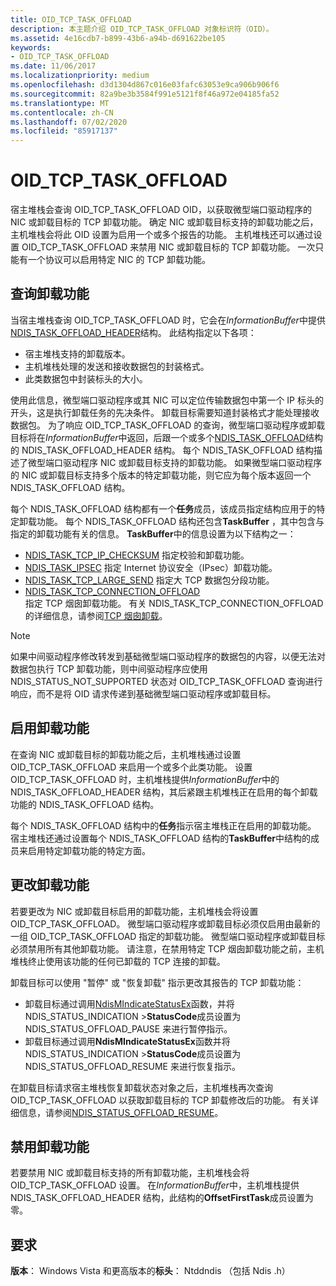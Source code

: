 ```yaml
---
title: OID_TCP_TASK_OFFLOAD
description: 本主题介绍 OID_TCP_TASK_OFFLOAD 对象标识符（OID）。
ms.assetid: 4e16cdb7-b899-43b6-a94b-d691622be105
keywords:
- OID_TCP_TASK_OFFLOAD
ms.date: 11/06/2017
ms.localizationpriority: medium
ms.openlocfilehash: d3d1304d867c016e03fafc63053e9ca906b906f6
ms.sourcegitcommit: 82a9be3b3584f991e5121f8f46a972e04185fa52
ms.translationtype: MT
ms.contentlocale: zh-CN
ms.lasthandoff: 07/02/2020
ms.locfileid: "85917137"
---
```

# <a name="oid_tcp_task_offload"></a>OID_TCP_TASK_OFFLOAD

宿主堆栈会查询 OID_TCP_TASK_OFFLOAD OID，以获取微型端口驱动程序的 NIC 或卸载目标的 TCP 卸载功能。 确定 NIC 或卸载目标支持的卸载功能之后，主机堆栈会将此 OID 设置为启用一个或多个报告的功能。 主机堆栈还可以通过设置 OID_TCP_TASK_OFFLOAD 来禁用 NIC 或卸载目标的 TCP 卸载功能。 一次只能有一个协议可以启用特定 NIC 的 TCP 卸载功能。

## <a name="querying-offload-capabilities"></a>查询卸载功能

当宿主堆栈查询 OID_TCP_TASK_OFFLOAD 时，它会在*InformationBuffer*中提供[NDIS_TASK_OFFLOAD_HEADER](https://docs.microsoft.com/previous-versions/windows/hardware/network/ff559004(v=vs.85))结构。 此结构指定以下各项：

- 宿主堆栈支持的卸载版本。
- 主机堆栈处理的发送和接收数据包的封装格式。
- 此类数据包中封装标头的大小。

使用此信息，微型端口驱动程序或其 NIC 可以定位传输数据包中第一个 IP 标头的开头，这是执行卸载任务的先决条件。 卸载目标需要知道封装格式才能处理接收数据包。 为了响应 OID_TCP_TASK_OFFLOAD 的查询，微型端口驱动程序或卸载目标将在*InformationBuffer*中返回，后跟一个或多个[NDIS_TASK_OFFLOAD](https://docs.microsoft.com/previous-versions/windows/hardware/network/ff558995(v=vs.85))结构的 NDIS_TASK_OFFLOAD_HEADER 结构。 每个 NDIS_TASK_OFFLOAD 结构描述了微型端口驱动程序 NIC 或卸载目标支持的卸载功能。 如果微型端口驱动程序的 NIC 或卸载目标支持多个版本的特定卸载功能，则它应为每个版本返回一个 NDIS_TASK_OFFLOAD 结构。

每个 NDIS_TASK_OFFLOAD 结构都有一个**任务**成员，该成员指定结构应用于的特定卸载功能。 每个 NDIS_TASK_OFFLOAD 结构还包含**TaskBuffer** ，其中包含与指定的卸载功能有关的信息。 **TaskBuffer**中的信息设置为以下结构之一：

- [NDIS_TASK_TCP_IP_CHECKSUM](https://docs.microsoft.com/previous-versions/windows/hardware/network/ff559004(v=vs.85))  
    指定校验和卸载功能。
- [NDIS_TASK_IPSEC](https://docs.microsoft.com/previous-versions/windows/hardware/network/ff558990(v=vs.85))  
    指定 Internet 协议安全（IPsec）卸载功能。
- [NDIS_TASK_TCP_LARGE_SEND](https://docs.microsoft.com/previous-versions/windows/hardware/network/ff559008(v=vs.85))  
    指定大 TCP 数据包分段功能。
- [NDIS_TASK_TCP_CONNECTION_OFFLOAD](https://docs.microsoft.com/windows-hardware/drivers/ddi/ndischimney/ns-ndischimney-_ndis_tcp_connection_offload_parameters)  
    指定 TCP 烟囱卸载功能。 有关 NDIS_TASK_TCP_CONNECTION_OFFLOAD 的详细信息，请参阅[TCP 烟囱卸载](https://docs.microsoft.com/previous-versions/windows/hardware/network/ndis-tcp-chimney-offload)。

> [!NOTE]
> 如果中间驱动程序修改转发到基础微型端口驱动程序的数据包的内容，以便无法对数据包执行 TCP 卸载功能，则中间驱动程序应使用 NDIS_STATUS_NOT_SUPPORTED 状态对 OID_TCP_TASK_OFFLOAD 查询进行响应，而不是将 OID 请求传递到基础微型端口驱动程序或卸载目标。

## <a name="enabling-offload-capabilities"></a>启用卸载功能

在查询 NIC 或卸载目标的卸载功能之后，主机堆栈通过设置 OID_TCP_TASK_OFFLOAD 来启用一个或多个此类功能。 设置 OID_TCP_TASK_OFFLOAD 时，主机堆栈提供*InformationBuffer*中的 NDIS_TASK_OFFLOAD_HEADER 结构，其后紧跟主机堆栈正在启用的每个卸载功能的 NDIS_TASK_OFFLOAD 结构。

每个 NDIS_TASK_OFFLOAD 结构中的**任务**指示宿主堆栈正在启用的卸载功能。 宿主堆栈还通过设置每个 NDIS_TASK_OFFLOAD 结构的**TaskBuffer**中结构的成员来启用特定卸载功能的特定方面。

## <a name="changing-offload-capabilities"></a>更改卸载功能 

若要更改为 NIC 或卸载目标启用的卸载功能，主机堆栈会将设置 OID_TCP_TASK_OFFLOAD。 微型端口驱动程序或卸载目标必须仅启用由最新的一组 OID_TCP_TASK_OFFLOAD 指定的卸载功能。 微型端口驱动程序或卸载目标必须禁用所有其他卸载功能。 请注意，在禁用特定 TCP 烟囱卸载功能之前，主机堆栈终止使用该功能的任何已卸载的 TCP 连接的卸载。

卸载目标可以使用 "暂停" 或 "恢复卸载" 指示更改其报告的 TCP 卸载功能：

- 卸载目标通过调用[NdisMIndicateStatusEx](https://docs.microsoft.com/windows-hardware/drivers/ddi/ndis/nf-ndis-ndismindicatestatusex)函数，并将 NDIS_STATUS_INDICATION >**StatusCode**成员设置为 NDIS_STATUS_OFFLOAD_PAUSE 来进行暂停指示。
- 卸载目标通过调用**NdisMIndicateStatusEx**函数并将 NDIS_STATUS_INDICATION >**StatusCode**成员设置为 NDIS_STATUS_OFFLOAD_RESUME 来进行恢复指示。

在卸载目标请求宿主堆栈恢复卸载状态对象之后，主机堆栈再次查询 OID_TCP_TASK_OFFLOAD 以获取卸载目标的 TCP 卸载修改后的功能。 有关详细信息，请参阅[NDIS_STATUS_OFFLOAD_RESUME](https://docs.microsoft.com/windows-hardware/drivers/network/)。

## <a name="disabling-offload-capabilities"></a>禁用卸载功能

若要禁用 NIC 或卸载目标支持的所有卸载功能，主机堆栈会将 OID_TCP_TASK_OFFLOAD 设置。 在*InformationBuffer*中，主机堆栈提供 NDIS_TASK_OFFLOAD_HEADER 结构，此结构的**OffsetFirstTask**成员设置为零。

## <a name="requirements"></a>要求

**版本**： Windows Vista 和更高版本的**标头**： Ntddndis （包括 Ndis .h）

